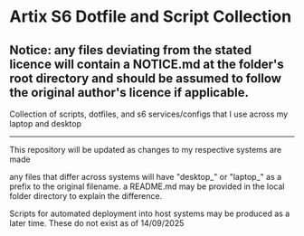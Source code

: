 # Artix S6 Dotfile and Script Collection
## Notice: any files deviating from the stated licence will contain a NOTICE.md at the folder's root directory and should be assumed to follow the original author's licence if applicable.
Collection of scripts, dotfiles, and s6 services/configs that I use across my laptop and desktop

***

This repository will be updated as changes to my respective systems are made

any files that differ across systems will have "desktop_" or "laptop_" as a prefix to the original filename. a README.md may be provided in the local folder directory to explain the difference.

Scripts for automated deployment into host systems may be produced as a later time. These do not exist as of 14/09/2025
